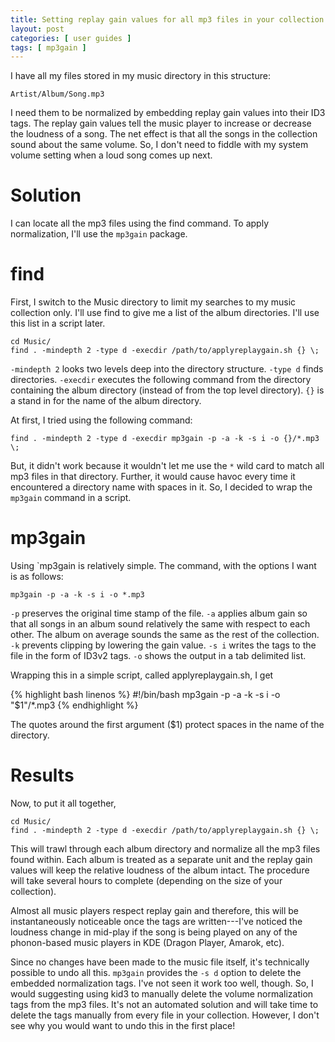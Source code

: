 ```yaml
---
title: Setting replay gain values for all mp3 files in your collection
layout: post
categories: [ user guides ]
tags: [ mp3gain ]
---
```


I have all my files stored in my music directory in this structure:

    Artist/Album/Song.mp3

I need them to be normalized by embedding replay gain values into their ID3 tags.
The replay gain values tell the music player to increase or decrease the loudness of a song.
The net effect is that all the songs in the collection sound about the same volume.
So, I don't need to fiddle with my system volume setting when a loud song comes up next.

# Solution

I can locate all the mp3 files using the find command.
To apply normalization, I'll use the `mp3gain` package.

# find

First, I switch to the Music directory to limit my searches to my music collection only.
I'll use find to give me a list of the album directories.
I'll use this list in a script later.

    cd Music/
    find . -mindepth 2 -type d -execdir /path/to/applyreplaygain.sh {} \;

`-mindepth 2` looks two levels deep into the directory structure.
`-type d` finds directories.
`-execdir` executes the following command from the directory containing the album directory (instead of from the top level directory).
`{}` is a stand in for the name of the album directory.

At first, I tried using the following command:

    find . -mindepth 2 -type d -execdir mp3gain -p -a -k -s i -o {}/*.mp3 \;

But, it didn't work because it wouldn't let me use the `*` wild card to match all mp3 files in that directory.
Further, it would cause havoc every time it encountered a directory name with spaces in it.
So, I decided to wrap the `mp3gain` command in a script.

# mp3gain

Using `mp3gain is relatively simple.
The command, with the options I want is as follows:

    mp3gain -p -a -k -s i -o *.mp3

`-p` preserves the original time stamp of the file.
`-a` applies album gain so that all songs in an album sound relatively the same with respect to each other.
The album on average sounds the same as the rest of the collection.
`-k` prevents clipping by lowering the gain value.
`-s i` writes the tags to the file in the form of ID3v2 tags.
`-o` shows the output in a tab delimited list.

Wrapping this in a simple script, called applyreplaygain.sh, I get

{% highlight bash linenos %}
#!/bin/bash
mp3gain -p -a -k -s i -o "$1"/*.mp3
{% endhighlight %}

The quotes around the first argument ($1) protect spaces in the name of the directory.

# Results

Now, to put it all together,

    cd Music/
    find . -mindepth 2 -type d -execdir /path/to/applyreplaygain.sh {} \;

This will trawl through each album directory and normalize all the mp3 files found within.
Each album is treated as a separate unit and the replay gain values will keep the relative loudness of the album intact.
The procedure will take several hours to complete (depending on the size of your collection).

Almost all music players respect replay gain and therefore, this will be instantaneously noticeable once the tags are written---I've noticed the loudness change in mid-play if the song is being played on any of the phonon-based music players in KDE (Dragon Player, Amarok, etc).

Since no changes have been made to the music file itself, it's technically possible to undo all this.
`mp3gain` provides the `-s d` option to delete the embedded normalization tags.
I've not seen it work too well, though.
So, I would suggesting using kid3 to manually delete the volume normalization tags from the mp3 files.
It's not an automated solution and will take time to delete the tags manually from every file in your collection.
However, I don't see why you would want to undo this in the first place!

